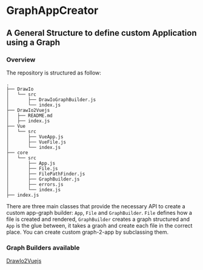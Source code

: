 # GraphAppCreator
## A General Structure to define custom Application using a Graph

### Overview
The repository is structured as follow:

```
.
├── DrawIo
│   └── src
│       ├── DrawIoGraphBuilder.js
│       └── index.js
├── DrawIo2Vuejs
│   ├── README.md
│   ├── index.js
├── Vue
│   └── src
│       ├── VueApp.js
│       ├── VueFile.js
│       └── index.js
├── core
│   └── src
│       ├── App.js
│       ├── File.js
│       ├── FilePathFinder.js
│       ├── GraphBuilder.js
│       ├── errors.js
│       └── index.js
├── index.js
```
There are three main classes that provide the necessary API to create a custom app-graph builder: `App`, `File` and `GraphBuilder`.
`File` defines how a file is created and rendered, `GraphBuilder` creates a graph structured and `App` is the glue between, 
it takes a graoh and create each file in the correct place. You can create custom graph-2-app by subclassing them.

### Graph Builders available
[DrawIo2Vuejs](https://github.com/FrancescoSaverioZuppichini/DrawIo2Vuejs)

